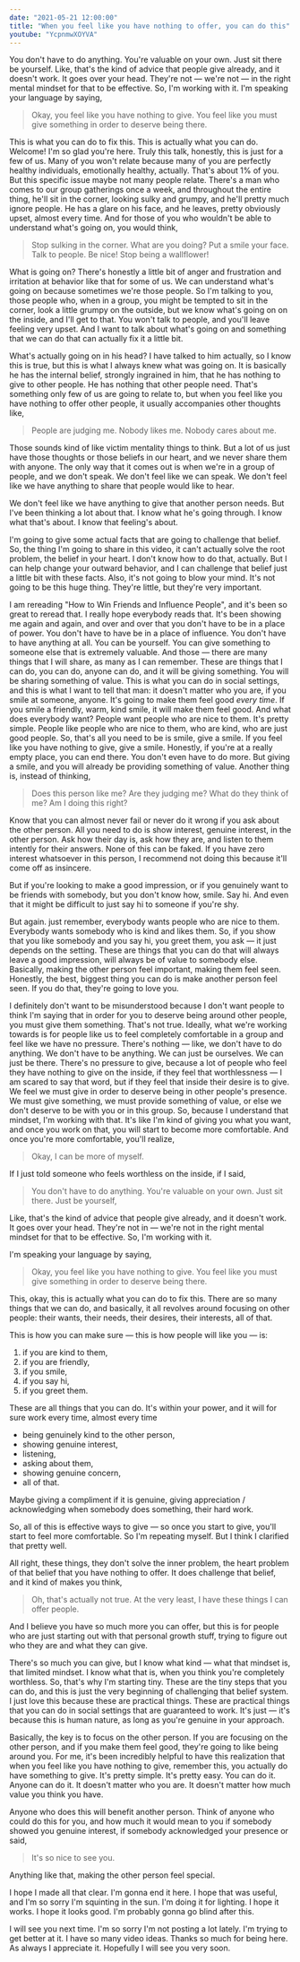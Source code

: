 ```yaml
---
date: "2021-05-21 12:00:00"
title: "When you feel like you have nothing to offer, you can do this"
youtube: "YcpnmwXOYVA"
---
```


You don't have to do anything. You're valuable on your own. Just sit there be yourself. Like, that's the kind of advice that people give already, and it doesn't work. It goes over your head. They're not — we're not — in the right mental mindset for that to be effective. So, I'm working with it. I'm speaking your language by saying,
> Okay, you feel like you have nothing to give. You feel like you must give something in order to deserve being there.

This is what you can do to fix this. This is actually what you can do. Welcome! I'm so glad you're here. Truly this talk, honestly, this is just for a few of us. Many of you won't relate because many of you are perfectly healthy individuals, emotionally healthy, actually. That's about 1% of you. But this specific issue maybe not many people relate. There's a man who comes to our group gatherings once a week, and throughout the entire thing, he'll sit in the corner, looking sulky and grumpy, and he'll pretty much ignore people. He has a glare on his face, and he leaves, pretty obviously upset, almost every time. And for those of you who wouldn't be able to understand what's going on, you would think,
> Stop sulking in the corner. What are you doing? Put a smile your face. Talk to people. Be nice! Stop being a wallflower!

What is going on? There's honestly a little bit of anger and frustration and irritation at behavior like that for some of us. We can understand what's going on because sometimes we're those people. So I'm talking to you, those people who, when in a group, you might be tempted to sit in the corner, look a little grumpy on the outside, but we know what's going on on the inside, and I'll get to that. You won't talk to people, and you'll leave feeling very upset. And I want to talk about what's going on and something that we can do that can actually fix it a little bit.

What's actually going on in his head? I have talked to him actually, so I know this is true, but this is what I always knew what was going on. It is basically he has the internal belief, strongly ingrained in him, that he has nothing to give to other people. He has nothing that other people need. That's something only few of us are going to relate to, but when you feel like you have nothing to offer other people, it usually accompanies other thoughts like,
> People are judging me. Nobody likes me. Nobody cares about me.

Those sounds kind of like victim mentality things to think. But a lot of us just have those thoughts or those beliefs in our heart, and we never share them with anyone. The only way that it comes out is when we're in a group of people, and we don't speak. We don't feel like we can speak. We don't feel like we have anything to share that people would like to hear.

We don't feel like we have anything to give that another person needs. But I've been thinking a lot about that. I know what he's going through. I know what that's about. I know that feeling's about.

I'm going to give some actual facts that are going to challenge that belief. So, the thing I'm going to share in this video, it can't actually solve the root problem, the belief in your heart. I don't know how to do that, actually. But I can help change your outward behavior, and I can challenge that belief just a little bit with these facts. Also, it's not going to blow your mind. It's not going to be this huge thing. They're little, but they're very important.

I am rereading "How to Win Friends and Influence People", and it's been so great to reread that. I really hope everybody reads that. It's been showing me again and again, and over and over that you don't have to be in a place of power. You don't have to have be in a place of influence. You don't have to have anything at all. You can be yourself. You can give something to someone else that is extremely valuable. And those — there are many things that I will share, as many as I can remember. These are things that I can do, you can do, anyone can do, and it will be giving something. You will be sharing something of value. This is what you can do in social settings, and this is what I want to tell that man: it doesn't matter who you are, if you smile at someone, anyone. It's going to make them feel good _every time_. If you smile a friendly, warm, kind smile, it will make them feel good. And what does everybody want? People want people who are nice to them. It's pretty simple. People like people who are nice to them, who are kind, who are just good people. So, that's all you need to be is smile, give a smile. If you feel like you have nothing to give, give a smile. Honestly, if you're at a really empty place, you can end there. You don't even have to do more. But giving a smile, and you will already be providing something of value. Another thing is, instead of thinking,
> Does this person like me? Are they judging me? What do they think of me? Am I doing this right?

Know that you can almost never fail or never do it wrong if you ask about the other person. All you need to do is show interest, genuine interest, in the other person. Ask how their day is, ask how they are, and listen to them intently for their answers. None of this can be faked. If you have zero interest whatsoever in this person, I recommend not doing this because it'll come off as insincere.

But if you're looking to make a good impression, or if you genuinely want to be friends with somebody, but you don't know how, smile. Say hi. And even that it might be difficult to just say hi to someone if you're shy.

But again. just remember, everybody wants people who are nice to them. Everybody wants somebody who is kind and likes them. So, if you show that you like somebody and you say hi, you greet them, you ask — it just depends on the setting. These are things that you can do that will always leave a good impression, will always be of value to somebody else. Basically, making the other person feel important, making them feel seen. Honestly, the best, biggest thing you can do is make another person feel seen. If you do that, they're going to love you.

I definitely don't want to be misunderstood because I don't want people to think I'm saying that in order for you to deserve being around other people, you must give them something. That's not true. Ideally, what we're working towards is for people like us to feel completely comfortable in a group and feel like we have no pressure. There's nothing — like, we don't have to do anything. We don't have to be anything. We can just be ourselves. We can just be there. There's no pressure to give, because a lot of people who feel they have nothing to give on the inside, if they feel that worthlessness — I am scared to say that word, but if they feel that inside their desire is to give. We feel we must give in order to deserve being in other people's presence. We must give something, we must provide something of value, or else we don't deserve to be with you or in this group. So, because I understand that mindset, I'm working with that. It's like I'm kind of giving you what you want, and once you work on that, you will start to become more comfortable. And once you're more comfortable, you'll realize,
> Okay, I can be more of myself.

If I just told someone who feels worthless on the inside, if I said,
> You don't have to do anything. You're valuable on your own. Just sit there. Just be yourself,

Like, that's the kind of advice that people give already, and it doesn't work. It goes over your head. They're not in — we're not in the right mental mindset for that to be effective. So, I'm working with it.

I'm speaking your language by saying,
> Okay, you feel like you have nothing to give. You feel like you must give something in order to deserve being there.

This, okay, this is actually what you can do to fix this. There are so many things that we can do, and basically, it all revolves around focusing on other people: their wants, their needs, their desires, their interests, all of that.

This is how you can make sure — this is how people will like you — is:
1. if you are kind to them,
2. if you are friendly,
3. if you smile,
4. if you say hi,
5. if you greet them.

These are all things that you can do. It's within your power, and it will for sure work every time, almost every time
* being genuinely kind to the other person,
* showing genuine interest,
* listening,
* asking about them,
* showing genuine concern,
* all of that.

Maybe giving a compliment if it is genuine, giving appreciation / acknowledging when somebody does something, their hard work.

So, all of this is effective ways to give — so once you start to give, you'll start to feel more comfortable. So I'm repeating myself. But I think I clarified that pretty well.

All right, these things, they don't solve the inner problem, the heart problem of that belief that you have nothing to offer. It does challenge that belief, and it kind of makes you think,
> Oh, that's actually not true. At the very least, I have these things I can offer people.

And I believe you have so much more you can offer, but this is for people who are just starting out with that personal growth stuff, trying to figure out who they are and what they can give.

There's so much you can give, but I know what kind — what that mindset is, that limited mindset. I know what that is, when you think you're completely worthless. So, that's why I'm starting tiny. These are the tiny steps that you can do, and this is just the very beginning of challenging that belief system. I just love this because these are practical things. These are practical things that you can do in social settings that are guaranteed to work. It's just — it's because this is human nature, as long as you're genuine in your approach.

Basically, the key is to focus on the other person. If you are focusing on the other person, and if you make them feel good, they're going to like being around you. For me, it's been incredibly helpful to have this realization that when you feel like you have nothing to give, remember this, you actually do have something to give. It's pretty simple. It's pretty easy. You can do it. Anyone can do it. It doesn't matter who you are. It doesn't matter how much value you think you have.

Anyone who does this will benefit another person. Think of anyone who could do this for you, and how much it would mean to you if somebody showed you genuine interest, if somebody acknowledged your presence or said,
> It's so nice to see you.

Anything like that, making the other person feel special.

I hope I made all that clear. I'm gonna end it here. I hope that was useful, and I'm so sorry I'm squinting in the sun. I'm doing it for lighting. I hope it works. I hope it looks good. I'm probably gonna go blind after this.

I will see you next time. I'm so sorry I'm not posting a lot lately. I'm trying to get better at it. I have so many video ideas. Thanks so much for being here. As always I appreciate it. Hopefully I will see you very soon.




